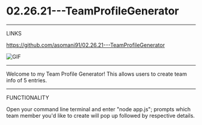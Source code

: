 # 02.26.21---TeamProfileGenerator

-----

LINKS

https://github.com/asomani91/02.26.21---TeamProfileGenerator

![GIF](https://github.com/asomani91/02.26.21---TeamProfileGenerator/blob/main/TeamProfileGenerator.gif)

-----

Welcome to my Team Profile Generator! This allows users to create team info of 5 entries.

-----

FUNCTIONALITY

Open your command line terminal and enter "node app.js"; prompts which team member you'd like to create will pop up followed by respective details.
